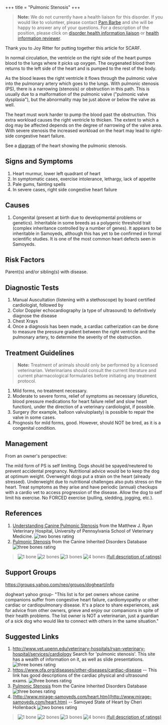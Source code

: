 +++
title = "Pulmonic Stenosis"
+++



> **Note:** We do not currently have a health liaison for this disorder.
> If you would like to volunteer, please contact
> [Pam Barbe](mailto:president@samoyedhealthfoundation.org?subject=Questions%20about%20becoming%20a%20Health%20Information%20Liaison%20or%20Reviewer)
> and she will be happy to answer any of your questions.
> For a description of the position, please click on
> [disorder health information liaison](/become-a-health-information-liaison)
> or
> [health information reviewer](/become-a-health-information-reviewer).

Thank you to Joy Ritter for putting together this article for SCARF.


In  normal circulation,  the ventricle on the right side of the heart
pumps blood to the lungs where it picks up oxygen. The oxygenated blood
then returns to the left side of the heart and is pumped to the rest of
the body.

As the blood leaves the right ventricle it flows through the pulmonic
valve into the pulmonary artery which goes to the lungs. With pulmonic
stenosis (PS), there is a narrowing (stenosis) or obstruction in this
path.  This is usually due to a malformation of the pulmonic valve
("pulmonic valve dysplasia"), but the abnormality may be just above or
below the valve as well.

The heart must work harder to pump the blood past the obstruction.  This
extra workload causes the right ventricle to thicken. The extent to
which a dog may be affected depends on the degree of narrowing of the
valve area. With severe stenosis the increased workload on the heart may
lead to right-side congestive heart failure.

See a
[diagram](http://www.mirage-samoyeds.com/health/pulmonarystenosis.jpg "external-link")
of the heart showing the pulmonic stenosis.




Signs and Symptoms
------------------

1.  Heart murmur, lower left quadrant of heart
2.  In symptomatic cases, exercise intolerance, lethargy, lack of
    appetite
3.  Pale gums, fainting spells
4.  In severe cases, right side congestive heart failure

Causes
------

1.  Congenital (present at birth due to developmental problems or
    genetics). Inheritable in some breeds as a polygenic threshold trait
    (complex inheritance controlled by a number of genes).  It appears
    to be inheritable in Samoyeds, although this has yet to be confirmed
    in formal scientific studies.  It is one of the most common heart
    defects seen in Samoyeds.

Risk Factors
------------

Parent(s) and/or sibling(s) with disease.

Diagnostic Tests
----------------

1.  Manual Auscultation (listening with a stethoscope) by board
    certified cardiologist, followed by
2.  Color Doppler echocardiography (a type of ultrasound) to
    definitively diagnose the disease
3.  Chest Xrays
4.  Once a diagnosis has been made, a cardiac catherization can be done
    to measure the pressure gradient between the right ventricle and the
    pulmonary artery, to determine the severity of the obstruction.

Treatment Guidelines
--------------------

> **Note:** Treatment of animals should only be performed by a licensed
> veterinarian. Veterinarians should consult the current literature and
> current pharmacological formularies before initiating any treatment
> protocol.

1.  Mild forms, no treatment necessary.
2.  Moderate to severe forms, relief of symptoms as necessary
    (diuretics, blood pressure medications for heart failure relief and
    slow heart function),  under the direction of a veterinary
    cardiologist, if possible.
3.  Surgery (for example, balloon valvuloplasty) is possible to repair
    the valve in some cases.
4.  Prognosis for mild forms, good.  However, should NOT be bred, as it
    is a congenital condition.

Management
----------

From an owner's perspective:

The mild form of PS is self limiting.  Dogs should be spayed/neutered to
prevent accidental pregnancy.  Nutritional advice would be to keep the
dog at optimum weight.  Overweight dogs put a strain on the heart
(already stressed).  Underweight due to nutritional challenges also puts
stress on the heart.  Treat symptoms as they arise and have periodic
(annual) checkups with a cardio vet to access progression of the
disease.  Allow the dog to self limit his exercise.  No FORCED exercise
(pulling, sledding, jogging, etc.).

References
----------

1.  [Understanding Canine Pulmonic
    Stenosis](http://www.vet.upenn.edu/docs/default-source/cardiology-brochures-(ryan)/understanding-pulmonic-stenosis.pdf?sfvrsn=0)
    from the Matthew J. Ryan Veterinary Hospital, University of
    Pennsylvania School of Veterinary Medicine.  ![two bones
    rating](/img/2-bones.gif)
2.  [Pulmonic
    Stenosis](http://cidd.discoveryspace.ca/disorder/pulmonic-stenosis.html)
    from the Canine Inherited Disorders Database  ![three bones
    rating](/img/3-bones.gif)




> ![1 bone](/img/1-bone.gif)
> ![2 bones](/img/2-bones.gif)
> ![3 bones](/img/3-bones.gif)
> ![4 bones](/img/4-bones.gif)
> [(full description of ratings)](/diseases/ratings-what-do-they-mean)

Support Groups
--------------



<https://groups.yahoo.com/neo/groups/dogheart/info>

dogheart yahoo group- "This list is for pet owners whose canine
companions suffer from congestive heart failure, cardiomyopathy or other
cardiac or cardiopulmonary disease. It's a place to share experiences,
ask for advice from other owners, grieve and enjoy our companions in
spite of their health problems. The list owner is NOT a veterinarian,
just a guardian of a sick dog who would like to connect with others in
the same situation."

Suggested Links
---------------

1.  <http://www.vet.upenn.edu/veterinary-hospitals/ryan-veterinary-hospital/services/cardiology>
    Search for 'pulmonic stenosis'.  This site has a wealth of
    information on it, as well as slide presentations.  ![three bones
    rating](/img/3-bones.gif)
2.  <https://www.ofa.org/diseases/other-diseases/cardiac-disease> \-- This link has good
    descriptions of the cardiac physical and ultrasound exams.  ![three
    bones
    rating](/img/3-bones.gif)
3.  [Pulmonic
    Stenosis](http://ic.upei.ca/cidd/disorder/pulmonic-stenosis)
    from the Canine Inherited Disorders Database  ![three bones
    rating](/img/3-bones.gif)
4.  [http://www.mirage-samoyeds.com/heart.htm](http://www.mirage-samoyeds.com/heart.htm) \--
    Samoyed State of Heart by Cheri Hollenback  ![two bones
    rating](/img/2-bones.gif)







> ![1 bone](/img/1-bone.gif)
> ![2 bones](/img/2-bones.gif)
> ![3 bones](/img/3-bones.gif)
> ![4 bones](/img/4-bones.gif)
> [(full description of ratings)](/diseases/ratings-what-do-they-mean)



